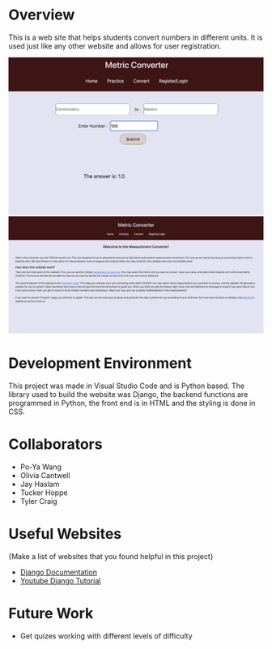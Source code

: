 # Overview

This is a web site that helps students convert numbers in different units. It is used just like any other website and allows for user registration. 

![Conversion Example](ConversionExample.png)
![Home Page](homepage.png)

# Development Environment

This project was made in Visual Studio Code and is Python based. The library used to build the website was Django, the backend functions are programmed in Python, the front end is in HTML and the styling is done in CSS.

# Collaborators

* Po-Ya Wang
* Olivia Cantwell
* Jay Haslam
* Tucker Hoppe
* Tyler Craig

# Useful Websites

{Make a list of websites that you found helpful in this project}
* [Django Documentation](https://docs.djangoproject.com/en/4.0/)
* [Youtube Django Tutorial](https://www.youtube.com/watch?v=OTmQOjsl0eg)

# Future Work

* Get quizes working with different levels of difficulty
